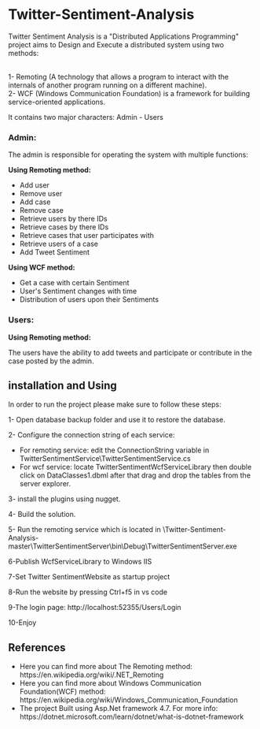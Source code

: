 # Twitter-Sentiment-Analysis
<p>
            Twitter Sentiment Analysis is a "Distributed Applications Programming" project aims to Design and Execute a distributed system using two methods:
        </p>
        <p>
            <br />
            1- Remoting (A technology that allows a program to interact with the internals of another program running on a different machine).
            <br />
            2- WCF (Windows Communication Foundation) is a framework for building service-oriented applications.
        </p>
        <p>It contains two major characters: Admin - Users</p>
        <h3>Admin:</h3> 
        <p>The admin is responsible for operating the system with multiple functions:</p>
        <b>Using Remoting method:</b>
        <ul>
            <li>Add user</li>
            <li>Remove user</li>
            <li>Add case</li>
            <li>Remove case</li>
            <li>Retrieve users by there IDs</li>
            <li>Retrieve cases by there IDs</li>
            <li>Retrieve cases that user participates with</li>
            <li>Retrieve users of a case</li>
            <li>Add Tweet Sentiment</li>
        </ul>
        <b>Using WCF method:</b>
        <ul>
            <li>Get a case with certain Sentiment</li>
            <li>User's Sentiment changes with time</li>
            <li>Distribution of users upon their Sentiments</li>
         </ul>
<h3>Users:</h3>
<b>Using Remoting method:</b>
<p>The users have the ability to add tweets and participate or contribute in the case posted by the admin.</p>

<h2>installation and Using</h2>
<p>In order to run the project please make sure to follow these steps:</p>
<p>1- Open database backup folder and use it to restore the database.</p>
<p>2- Configure the connection string of each service:</p>
  <ul>
  <li>For remoting service: edit the ConnectionString variable in TwitterSentimentService\TwitterSentimentService.cs</li>
  <li>For wcf service: locate TwitterSentimentWcfServiceLibrary then double click on DataClasses1.dbml after that drag and drop the tables from the server explorer.</li>
</ul>
<p>3- install the plugins using nugget.</p> 
<p>4- Build the solution.</p>
<p>5- Run the remoting service which is located in \Twitter-Sentiment-Analysis-master\TwitterSentimentServer\bin\Debug\TwitterSentimentServer.exe</p>

<p>6-Publish WcfServiceLibrary to Windows IIS</p>
<p>7-Set Twitter SentimentWebsite as startup project</p>
<p>8-Run the website by pressing Ctrl+f5 in vs code</p>
<p>9-The login page: http://localhost:52355/Users/Login</p>
<p>10-Enjoy</p>

<h2>References</h2>
<ul>
<li>Here you can find more about The Remoting method: https://en.wikipedia.org/wiki/.NET_Remoting </li>
<li>Here you can find more about Windows Communication Foundation(WCF) method: https://en.wikipedia.org/wiki/Windows_Communication_Foundation </li>
<li>The project Built using Asp.Net framework 4.7. For more info: https://dotnet.microsoft.com/learn/dotnet/what-is-dotnet-framework</li>
</ul>
